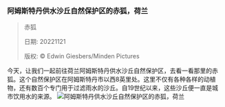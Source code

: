 ### 阿姆斯特丹供水沙丘自然保护区的赤狐，荷兰
> 赤狐> > 日期: 20221121> > 版权: © Edwin Giesbers/Minden Pictures
   
 今天，让我们一起前往荷兰阿姆斯特丹供水沙丘自然保护区，去看一看那里的赤狐。这个自然保护区在阿姆斯特丹市以西8英里处。这里不仅有各种各样的动植物，还有数百个专门用于过滤雨水的沙丘。自19世纪以来，这些沙丘便一直是城市饮用水的来源。
![阿姆斯特丹供水沙丘自然保护区的赤狐，荷兰](https://s.cn.bing.net/th?id=OHR.Waterleidingduinen_ZH-CN1430683267_1920x1080.jpg&rf=LaDigue_1920x1080.jpg)
